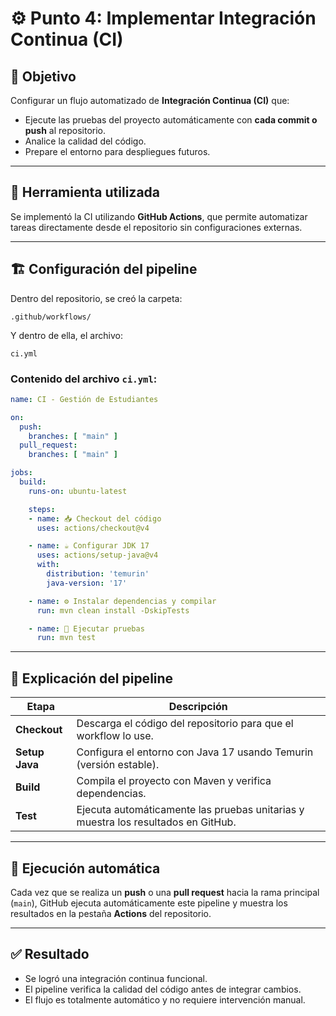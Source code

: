 # ⚙️ Punto 4: Implementar Integración Continua (CI)

## 🚀 Objetivo

Configurar un flujo automatizado de **Integración Continua (CI)** que:

* Ejecute las pruebas del proyecto automáticamente con **cada commit o push** al repositorio.
* Analice la calidad del código.
* Prepare el entorno para despliegues futuros.

---

## 🧩 Herramienta utilizada

Se implementó la CI utilizando **GitHub Actions**, que permite automatizar tareas directamente desde el repositorio sin configuraciones externas.

---

## 🏗️ Configuración del pipeline

Dentro del repositorio, se creó la carpeta:

```
.github/workflows/
```

Y dentro de ella, el archivo:

```
ci.yml
```

### Contenido del archivo `ci.yml`:

```yaml
name: CI - Gestión de Estudiantes

on:
  push:
    branches: [ "main" ]
  pull_request:
    branches: [ "main" ]

jobs:
  build:
    runs-on: ubuntu-latest

    steps:
    - name: 📥 Checkout del código
      uses: actions/checkout@v4

    - name: ☕ Configurar JDK 17
      uses: actions/setup-java@v4
      with:
        distribution: 'temurin'
        java-version: '17'

    - name: ⚙️ Instalar dependencias y compilar
      run: mvn clean install -DskipTests

    - name: 🧪 Ejecutar pruebas
      run: mvn test
```

---

## 🧠 Explicación del pipeline

| Etapa          | Descripción                                                                       |
| -------------- | --------------------------------------------------------------------------------- |
| **Checkout**   | Descarga el código del repositorio para que el workflow lo use.                   |
| **Setup Java** | Configura el entorno con Java 17 usando Temurin (versión estable).                |
| **Build**      | Compila el proyecto con Maven y verifica dependencias.                            |
| **Test**       | Ejecuta automáticamente las pruebas unitarias y muestra los resultados en GitHub. |

---

## 🧾 Ejecución automática

Cada vez que se realiza un **push** o una **pull request** hacia la rama principal (`main`), GitHub ejecuta automáticamente este pipeline y muestra los resultados en la pestaña **Actions** del repositorio.

---

## ✅ Resultado

* Se logró una integración continua funcional.
* El pipeline verifica la calidad del código antes de integrar cambios.
* El flujo es totalmente automático y no requiere intervención manual.